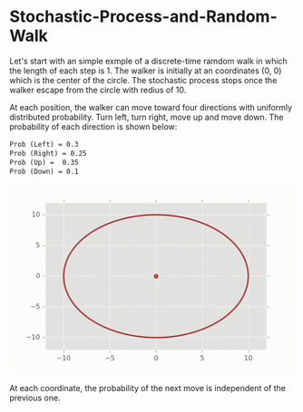 # Stochastic-Process-and-Random-Walk


Let's start with an simple exmple of a discrete-time ramdom walk in which the length of each step is 1. The walker is initially at an coordinates (0, 0) which is the center of the circle. The stochastic process stops once the walker escape from the circle with redius of 10. 

At each position, the walker can move toward four directions with uniformly distributed probability. Turn left, turn right, move up and move down. The probability of each direction is shown below: 

```
Prob (Left) = 0.3
Prob (Right) = 0.25
Prob (Up) =  0.35
Prob (Down) = 0.1
```

![](https://github.com/jqsheng94/Stochastic-Process-and-Random-Walk/blob/master/RandomWalk.gif)

At each coordinate, the probability of the next move is independent of the previous one. 
